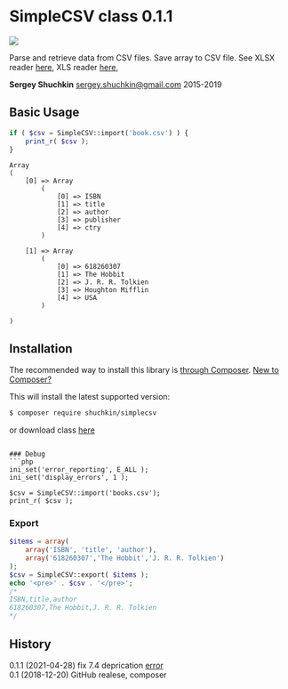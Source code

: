 # SimpleCSV class 0.1.1
[<img src="https://img.shields.io/endpoint.svg?url=https%3A%2F%2Fshieldsio-patreon.herokuapp.com%2Fshuchkin" />](https://www.patreon.com/shuchkin)

Parse and retrieve data from CSV files. Save array to CSV file.
See XLSX reader [here](https://github.com/shuchkin/simplexlsx), XLS reader [here](https://github.com/shuchkin/simplexls),      

**Sergey Shuchkin** <sergey.shuchkin@gmail.com> 2015-2019<br/>

## Basic Usage
```php
if ( $csv = SimpleCSV::import('book.csv') ) {
	print_r( $csv );
}
```
```
Array
(
    [0] => Array
        (
            [0] => ISBN
            [1] => title
            [2] => author
            [3] => publisher
            [4] => ctry
        )

    [1] => Array
        (
            [0] => 618260307
            [1] => The Hobbit
            [2] => J. R. R. Tolkien
            [3] => Houghton Mifflin
            [4] => USA
        )

)
```
## Installation
The recommended way to install this library is [through Composer](https://getcomposer.org).
[New to Composer?](https://getcomposer.org/doc/00-intro.md)

This will install the latest supported version:
```bash
$ composer require shuchkin/simplecsv
```
or download class [here](https://github.com/shuchkin/simplecsv/blob/master/src/SimpleCSV.php)

```

### Debug
```php
ini_set('error_reporting', E_ALL );
ini_set('display_errors', 1 );

$csv = SimpleCSV::import('books.csv');
print_r( $csv );

```
### Export
```php
$items = array(
	array('ISBN', 'title', 'author'),
	array('618260307','The Hobbit','J. R. R. Tolkien')
);
$csv = SimpleCSV::export( $items );
echo '<pre>' . $csv . '</pre>';
/*
ISBN,title,author
618260307,The Hobbit,J. R. R. Tolkien
*/
```
	
## History
0.1.1 (2021-04-28) fix 7.4 deprication [error](https://github.com/shuchkin/simplecsv/issues/1)<br/>
0.1 (2018-12-20) GitHub realese, composer